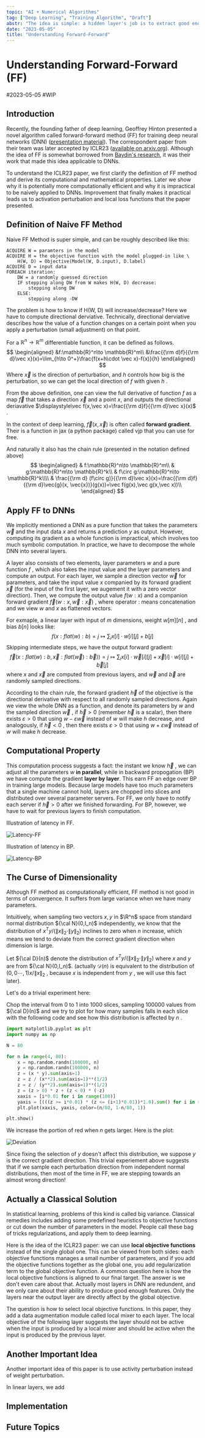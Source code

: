 ```yaml
---
topic: "AI + Numerical Algorithms"
tag: ["Deep Learning", "Training Algorithm", "Draft"]
abstr: "The idea is simple: a hidden layer's job is to extract good enough feature. "
date: "2023-05-05"
title: "Understanding Forward-Forward"
---
```


# Understanding Forward-Forward (FF)

#2023-05-05 #WIP

## Introduction

Recently, the founding father of deep learning, Geoffrey Hinton presented a novel algorithm called forward-forward method (FF) for training deep neural networks (DNN) ([presentation material](https://www.cs.toronto.edu/~hinton/FFA13.pdf)). The correspondent paper from their team was later accepted by ICLR23 ([available on arxiv.org](https://arxiv.org/abs/2210.03310)). Although the idea of FF is somewhat borrowed from [Baydin's research](https://arxiv.org/abs/2202.08587), it was their work that made this idea applicable to DNNs. 

To understand the ICLR23 paper, we first clarify the definition of FF method and derive its computational and mathematical properties. Later we show why it is potentially more computationally efficient and why it is impractical to be naively applied to DNNs. Improvement that finally makes it practical leads us to activation perturbation and local loss functions that the paper presented. 

## Definition of Naive FF Method

Naive FF Method is super simple, and can be roughly described like this: 

```pseudocode
ACQUIRE W = paramters in the model
ACQUIRE H = the objective function with the model plugged-in like \
	H(W, D) = Objective(Model(W, D.input), D.label)
ACQUIRE D = input data
FOREACH iteration: 
    DW = a randomly guessed direction
    IF stepping along DW from W makes H(W, D) decrease: 
        stepping along DW
    ELSE:
    	stepping along -DW
```

The problem is how to know if H(W, D) will increase/decrease? Here we have to compute directional derviative. Technically, directional derviative describes how the value of a function changes on a certain point when you apply a perturbation (small adjustment) on that point. 

For a $\mathbb{R}^n \to \mathbb{R}^m$ differentiable function, it can be defined as follows. 
$$
\begin{aligned}
&f:\mathbb{R}^n\to \mathbb{R}^m\\
&\frac{{\rm d}f}{{\rm d}\vec x}(x)=\lim_{h\to 0^+}\frac{f(x+h\cdot \vec x)-f(x)}{h}
\end{aligned}
$$
Where $\vec x$ is the direction of perturbation, and $h$ controls how big is the perturbation, so we can get the local direction of $f$ with given $h$ . 

From the above definition, one can view the full derivative of function $f$ as a map $\vec f$ that takes a direction $\vec x$ and a point $x$, and outputs the directional deriavative $\displaystyle\vec f(x,\vec x)=\frac{{\rm d}f}{{\rm d}\vec x}(x)$ . 

In the context of deep learning, $\vec f(x,\vec x)$ is often called **forward gradient**. Their is a function in jax (a python package) called vjp that you can use for free. 

And naturally it also has the chain rule (presented in the notation defined above)
$$
\begin{aligned}
& f:\mathbb{R}^n\to \mathbb{R}^m\\
& g:\mathbb{R}^m\to \mathbb{R}^k\\
& f\circ g:\mathbb{R}^n\to \mathbb{R}^k\\\\
& \frac{{\rm d} (f\circ g)}{{\rm d}\vec x}(x)=\frac{{\rm d}f}{{\rm d}\vec{g}(x, \vec{x})}(g(x))=\vec f(g(x),\vec g(x,\vec x))\\
\end{aligned}
$$

## Apply FF to DNNs

We implicitly mentioned a DNN as a pure function that takes the parameters $\vec w$ and the input data $x$ and returns a prediction $y$ as output. However, computing its gradient as a whole function is impractical, which involves too much symbolic computation. In practice, we have to decompose the whole DNN into several layers. 

A layer also consists of two elements, layer parameters $w$ and a pure function $f$ , which also takes the input value and the layer parameters and compute an output. For each layer, we sample a direction vector $\vec w$ for parameters, and take the input value $x$ companied by its forward gradient $\vec x$ (for the input of the first layer, we augement it with a zero vector direction). Then, we compute the output value $f(w:x)$ and a companion forward gradient $\vec f(w:x,\vec w:\vec x)$ , where operator $:$ means concatenation and we view $w$ and $x$ as flattened vectors. 

For exmaple, a linear layer with input of $m$ dimensions, weight $w[m][n]$ , and bias $b[n]$ looks like: 
$$
f(x:flat(w):b)=j\mapsto \sum_i x[i]\cdot w[i][j]+b[j]
$$
Skipping intermediate steps, we have the output forward gradient: 
$$
\vec f(x:flat(w):b,\vec x:flat(\vec w):\vec b))=j\mapsto \sum_{i}x[i]\cdot \vec w[i][j]+\vec x[i]\cdot w[i][j]+\vec b[j]
$$
where $x$ and $\vec x$ are computed from previous layers, and $\vec w$ and $\vec b$ are randomly sampled directions. 

According to the chain rule, the forward gradient $\vec h$ of the objective is the directional derivative with respect to all randomly sampled directions. Again we view the whole DNN as a function, and denote its parameters by $w$ and the sampled direction $\vec w$ , if $\vec h > 0$ (remember $\vec h$ is a scalar), then there exists $\varepsilon > 0$ that using $w-\varepsilon \vec w$ instead of $w$ will make $h$ decrease, and analogously, if $\vec h < 0$ , then there exists $\varepsilon >0$ that using $w + \varepsilon \vec w$ instead of $w$ will make $h$ decrease. 

## Computational Property

This computation process suggests a fact: the instant we know $\vec h$ , we can adjust all the parameters $w$ **in parallel**, while in backward propogation (BP) we have compute the gradient **layer by layer**. This earn FF an edge over BP in training large models. Because large models have too much parameters that a single machine cannot hold, layers are chopped into slices and distributed over several parameter servers. For FF, we only have to notify each server if $\vec h > 0$ after we finished forwarding. For BP, however, we have to wait for previous layers to finish computation. 

Illustration of latency in FF. 

![Latency-FF](./assets/Latency-FF.jpg)

Illustration of latency in BP. 

![Latency-BP](./assets/Latency-BP.jpg)

## The Curse of Dimensionality

Although FF method as computationally efficient, FF method is not good in terms of convergence. It suffers from large variance when we have many parameters. 

Intuitively, when sampling two vectors $x,y$ in $\R^n$ space from standard normal distribution ${\cal N}(0,I_n)$ independently, we know that the distribution of $x^Ty/(\|x\|_2\cdot \|y\|_2)$ inclines to zero when $n$ increase, which means we tend to deviate from the correct gradient direction when dimension is large. 

Let ${\cal D}(n)$ denote the distribution of $x^Ty/(\|x\|_2\cdot \|y\|_2)$ where $x$ and $y$ are from ${\cal N}(0,I_n)$. (actually $\mathcal{D}(n)$ is equivalent to the distribution of $(0,0\cdots,1)x/\|x\|_2$ , because $x$ is independent from $y$ , we will use this fact later). 

Let's do a trivial experiment here: 

Chop the interval from 0 to 1 into 1000 slices, sampling 100000 values from ${\cal D}(n)$ and we try to plot for how many samples falls in each slice with the following code and see how this distribution is affected by $n$ . 

```python
import matplotlib.pyplot as plt
import numpy as np

N = 80

for n in range(4, 80):
    x = np.random.randn(100000, n)
    y = np.random.randn(100000, n)
    z = (x * y).sum(axis=1)
    z = z / (x**2).sum(axis=1)**(1/2)
    z = z / (y**2).sum(axis=1)**(1/2)
    z = (z > 0) * z + (z < 0) * (-z)
    xaxis = [i*0.01 for i in range(100)]
    yaxis = [(((z >= i*0.01) * (z <= (i+1)*0.01))*1.0).sum() for i in range(100)]
    plt.plot(xaxis, yaxis, color=(n/80, 1-n/80, 1))

plt.show()
```

We increase the portion of red when $n$ gets larger. Here is the plot: 

![Deviation](./assets/Deviation.jpeg)

Since fixing the selection of $y$ doesn't affect this distribution, we suppose $y$ is the correct gradient direction. This trivial experiement above suggests that if we sample each perturbation direction from independent normal distributions, then most of the time in FF, we are stepping towards an almost wrong direction! 

## Actually a Classical Solution

In statistical learning, problems of this kind is called big variance. Classical remedies includes adding some predefined heuristics to objective functions or cut down the number of parameters in the model. People call these bag of tricks regularizations, and apply them to deep learning. 

Here is the idea of the ICLR23 paper: we can use **local objective functions** instead of the single global one. This can be viewed from both sides: each objective functions manages a small number of parameters, and if you add the objective functions together as the global one, you add regularization term to the global objective function. A common question here is how the local objective functions is aligned to our final target. The answer is we don't even care about that. Actually most layers in DNN are redundent, and we only care about their ability to produce good enough features. Only the layers near the output layer are directly affect by the global objective. 

The question is how to select local objective functions. In this paper, they add a data augmentation module called local mixer to each layer. The local objective of the following layer suggests the layer should not be active when the input is produced by a local mixer and should be active when the input is produced by the previous layer. 

## Another Important Idea

Another important idea of this paper is to use activity perturbation instead of weight perturbation. 

In linear layers, we add 

## Implementation

## Future Topics

